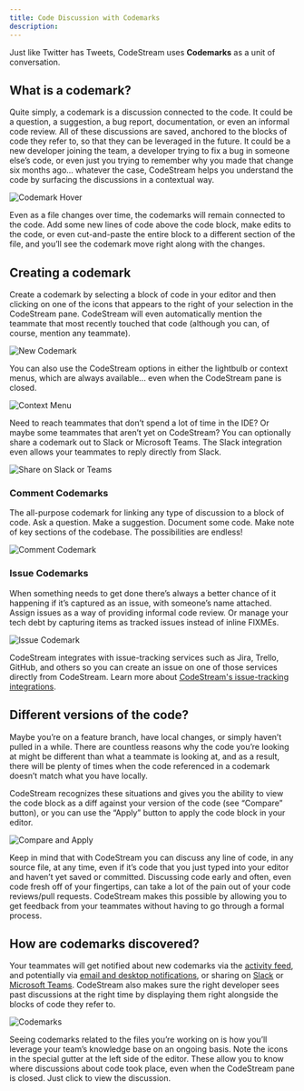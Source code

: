 ```yaml
---
title: Code Discussion with Codemarks
description: 
---
```


Just like Twitter has Tweets, CodeStream uses **Codemarks** as a unit of
conversation.

## What is a codemark?

Quite simply, a codemark is a discussion connected to the code. It could be a
question, a suggestion, a bug report, documentation, or even an informal code
review. All of these discussions are saved, anchored to the blocks of code they
refer to, so that they can be leveraged in the future. It could be a new
developer joining the team, a developer trying to fix a bug in someone else’s
code, or even just you trying to remember why you made that change six months
ago… whatever the case, CodeStream helps you understand the code by surfacing
the discussions in a contextual way.

![Codemark Hover](../assets/images/SpatialSingleMarker3.png)

Even as a file changes over time, the codemarks will remain connected to the
code. Add some new lines of code above the code block, make edits to the code,
or even cut-and-paste the entire block to a different section of the file, and
you’ll see the codemark move right along with the changes.

## Creating a codemark

Create a codemark by selecting a block of code in your editor and then clicking
on one of the icons that appears to the right of your selection in the
CodeStream pane. CodeStream will even automatically mention the teammate that
most recently touched that code (although you can, of course, mention any
teammate).

![New Codemark](../assets/images/animated/SpatialVSC2.gif)

You can also use the CodeStream options in either the lightbulb or context
menus, which are always available... even when the CodeStream pane is closed.

![Context Menu](../assets/images/ContextMenu2.png)

Need to reach teammates that don’t spend a lot of time in the IDE? Or maybe some
teammates that aren’t yet on CodeStream? You can optionally share a codemark out
to Slack or Microsoft Teams. The Slack integration even allows your teammates to
reply directly from Slack.

![Share on Slack or Teams](../assets/images/SharingOptions1.png)

### Comment Codemarks

The all-purpose codemark for linking any type of discussion to a block of code.
Ask a question. Make a suggestion. Document some code. Make note of key sections
of the codebase. The possibilities are endless!

![Comment Codemark](../assets/images/CodemarkComment4.png)

### Issue Codemarks

When something needs to get done there’s always a better chance of it happening
if it’s captured as an issue, with someone’s name attached. Assign issues as a
way of providing informal code review. Or manage your tech debt by capturing
items as tracked issues instead of inline FIXMEs. 

![Issue Codemark](../assets/images/CodemarkIssue5.png)

CodeStream integrates with issue-tracking services such as Jira, Trello, GitHub,
and others so you can create an issue on one of those services directly from
CodeStream. Learn more about [CodeStream's issue-tracking
integrations](../features/issue-tracking-integrations).

## Different versions of the code?

Maybe you’re on a feature branch, have local changes, or simply haven’t pulled
in a while. There are countless reasons why the code you’re looking at might be
different than what a teammate is looking at, and as a result, there will be
plenty of times when the code referenced in a codemark doesn’t match what you
have locally.

CodeStream recognizes these situations and gives you the ability to view the
code block as a diff against your version of the code (see “Compare” button), or
you can use the “Apply” button to apply the code block in your editor.

![Compare and Apply](../assets/images/CompareApply3.png)

Keep in mind that with CodeStream you can discuss any line of code, in any
source file, at any time, even if it’s code that you just typed into your editor
and haven’t yet saved or committed. Discussing code early and often, even code
fresh off of your fingertips, can take a lot of the pain out of your code
reviews/pull requests. CodeStream makes this possible by allowing you to get
feedback from your teammates without having to go through a formal process. 

## How are codemarks discovered?

Your teammates will get notified about new codemarks via the [activity
feed](../features/activity-feed), and potentially via [email and desktop
notifications](../features/notifications), or sharing on
[Slack](../features/slack-integration) or [Microsoft
Teams](../features/msteams-integration). CodeStream also makes sure the right
developer sees past discussions at the right time by displaying them right
alongside the blocks of code they refer to.

![Codemarks](../assets/images/SpatialView2.png)

Seeing codemarks related to the files you’re working on is how you’ll leverage
your team’s knowledge base on an ongoing basis. Note the icons in the special
gutter at the left side of the editor. These allow you to know where discussions
about code took place, even when the CodeStream pane is closed. Just click to
view the discussion.